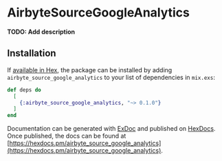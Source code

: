 # AirbyteSourceGoogleAnalytics

**TODO: Add description**

## Installation

If [available in Hex](https://hex.pm/docs/publish), the package can be installed
by adding `airbyte_source_google_analytics` to your list of dependencies in `mix.exs`:

```elixir
def deps do
  [
    {:airbyte_source_google_analytics, "~> 0.1.0"}
  ]
end
```

Documentation can be generated with [ExDoc](https://github.com/elixir-lang/ex_doc)
and published on [HexDocs](https://hexdocs.pm). Once published, the docs can
be found at [https://hexdocs.pm/airbyte_source_google_analytics](https://hexdocs.pm/airbyte_source_google_analytics).

